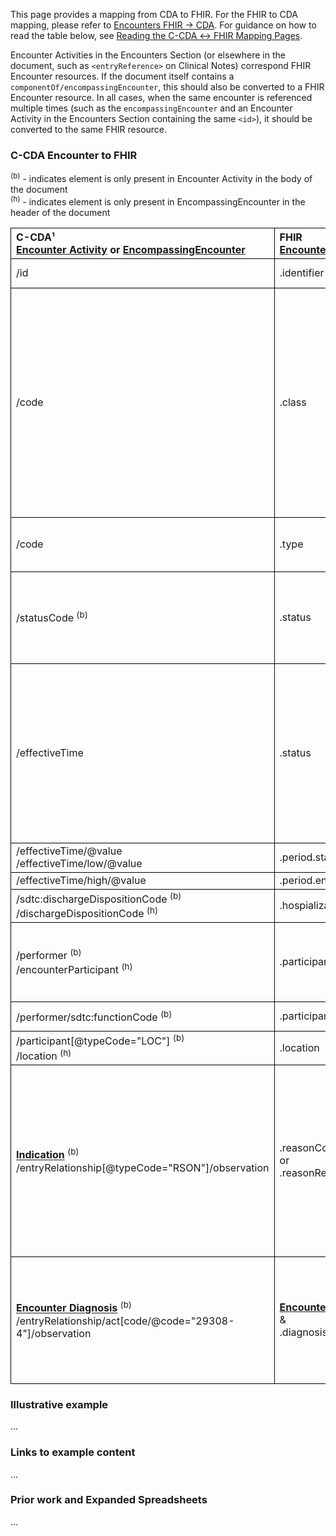 <style>
td, th {
   border: 1px solid black!important;
}
</style>

This page provides a mapping from CDA to FHIR. For the FHIR to CDA mapping, please refer to [Encounters FHIR → CDA](./FC-encounters.html). For guidance on how to read the table below, see [Reading the C-CDA ↔ FHIR Mapping Pages](./mappingGuidance.html).

Encounter Activities in the Encounters Section (or elsewhere in the document, such as `<entryReference>` on Clinical Notes) correspond FHIR Encounter resources. If the document itself contains a `componentOf/encompassingEncounter`, this should also be converted to a FHIR Encounter resource. In all cases, when the same encounter is referenced multiple times (such as the `encompassingEncounter` and an Encounter Activity in the Encounters Section containing the same `<id>`), it should be converted to the same FHIR resource.

### C-CDA Encounter to FHIR
<sup>(b)</sup> - indicates element is only present in Encounter Activity in the body of the document<br/><sup>(h)</sup> - indicates element is only present in EncompassingEncounter in the header of the document

|C-CDA¹<br/>[Encounter Activity](https://hl7.org/cda/us/ccda/2024Jan/StructureDefinition-EncounterActivity.html) or [EncompassingEncounter](https://hl7.org/cda/stds/core/2.0.0-sd-snapshot1/StructureDefinition-EncompassingEncounter.html)|FHIR<br/>[Encounter](https://hl7.org/fhir/us/core/STU4/StructureDefinition-us-core-encounter.html)|Transform Steps|
|:----|:----|:----|
|/id|.identifier|[CDA id ↔ FHIR identifier](mappingGuidance.html#cda-id--fhir-identifier)|
|/code |.class|Only the V3 ActCode system, which may be present in the root element or any `<translation>`.<br/>Other code systems may map to V3 ActCode (for example CPT codes 99211-99215 map to `AMB`, 99221-99223 to `IMP`, 99281-99285 to `EMER`, etc), but if this mapping is not possible, use the [Data Absent Reason](http://hl7.org/fhir/StructureDefinition/data-absent-reason) extension.|
|/code|.type|The remaining codes besides V3 ActCode<br/>[CDA coding ↔ FHIR CodeableConcept](mappingGuidance.html#cda-coding--fhir-codeableconcept)
|/statusCode <sup>(b)</sup>|.status|[CDA → FHIR encounter status](ConceptMap-CF-EncounterStatus.html)<br/>**Note:** statusCode is optional in C-CDA. If missing, fallback to effectiveTime mapping.
|/effectiveTime|.status|If effectiveTime is a single timestamp or contains a high, status = `"finished"`.<br/>If low is present and high is missing, the status may be `"in-progress"` but implementers may choose to evaluate historical values as `"finished"` or `"unknown"` if appropriate.
|/effectiveTime/@value<br/>/effectiveTime/low/@value|.period.start|[CDA ↔ FHIR Time/Dates](mappingGuidance.html#cda--fhir-timedates)
|/effectiveTime/high/@value|.period.end
|/sdtc:dischargeDispositionCode <sup>(b)</sup><br/>/dischargeDispositionCode <sup>(h)</sup>|.hospialization.dischargeDisposition|[CDA coding ↔ FHIR CodeableConcept](mappingGuidance.html#cda-coding--fhir-codeableconcept)
|/performer <sup>(b)</sup><br/>/encounterParticipant <sup>(h)</sup>|.participant|*TODO: Mapping Guidance for general performers (Participant vs ParticipantRole vs Organization)*
|/performer/sdtc:functionCode <sup>(b)</sup>|.participant.type|[CDA coding ↔ FHIR CodeableConcept](mappingGuidance.html#cda-coding--fhir-codeableconcept)
|/participant[@typeCode="LOC"] <sup>(b)</sup><br/>/location <sup>(h)</sup>|.location
|**[Indication](https://hl7.org/cda/us/ccda/2024Jan/StructureDefinition-Indication.html)** <sup>(b)</sup><br/>/entryRelationship[@typeCode="RSON"]/observation|.reasonCode<br/>or<br/>.reasonReference|If the id of the indication references a problem in the document that has been converted to a FHIR resource, populate .reasonReference with a reference to that resource. Otherwise, map observation/value to .reasonCode.<br/>[CDA coding ↔ FHIR CodeableConcept](mappingGuidance.html#cda-coding--fhir-codeableconcept)
|**[Encounter Diagnosis](https://hl7.org/cda/us/ccda/2024Jan/StructureDefinition-EncounterDiagnosis.html)** <sup>(b)</sup><br/>/entryRelationship/act[code/@code="29308-4"]/observation|**[Encounter Diagnosis](https://hl7.org/fhir/us/core/StructureDefinition-us-core-condition-encounter-diagnosis.html)**<br/>&<br/>.diagnosis.condition|The observation maps identically to [CDA → FHIR Problems](./CF-problems.html).<br/>Since this is an encounter diagnosis, the `Observation.category` should be set to `encounter-diagnosis`.


### Illustrative example
...
### Links to example content
...
### Prior work and Expanded Spreadsheets
...